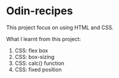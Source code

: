 # Odin-recipes

This project focus on using HTML and CSS.

What I learnt from this project: 
1. CSS: flex box
2. CSS: box-sizing
3. CSS: calc() function
4. CSS: fixed position